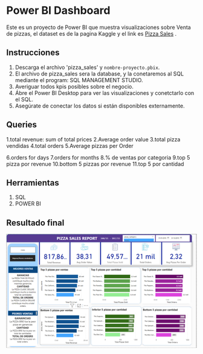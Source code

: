 # Power BI Dashboard

Este es un proyecto de Power BI que muestra visualizaciones sobre Venta de pizzas, el dataset es de la pagina Kaggle y el link es [Pizza Sales](https://www.kaggle.com/datasets/nextmillionaire/pizza-sales-dataset)
.

## Instrucciones
1. Descarga el archivo 'pizza_sales' y `nombre-proyecto.pbix`.
2. El archivo de pizza_sales sera la database, y la conetaremos al SQL mediante el program: SQL MANAGEMENT STUDIO.
3. Averiguar todos kpis posibles sobre el negocio.
4. Ábre el Power BI Desktop para ver las visualizaciones y conetctarlo con el SQL.
5. Asegúrate de conectar los datos si están disponibles externamente.

## Queries
1.total revenue: sum of total prices
2.Average order value
3.total pizza vendidas
4.total orders
5.Average pizzas per Order

6.orders for days
7.orders for months
8.% de ventas por categoria 
9.top 5 pizza por revenue
10.bottom 5 pizzas por revenue
11.top 5 por cantidad













## Herramientas
1. SQL
2. POWER BI

## Resultado final
![Dashboard Final](pizzapbi.png)


